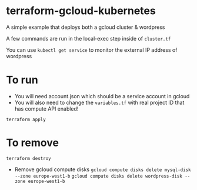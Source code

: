 
# terraform-gcloud-kubernetes

A simple example that deploys both a gcloud cluster & wordpress


A few commands are run in the local-exec step inside of `cluster.tf`

You can use `kubectl get service` to monitor the external IP address of wordpress



# To run

- You will need account.json which should be a service account in gcloud
- You will also need to change the `variables.tf` with real project ID that has compute API enabled!

`terraform apply`

# To remove

`terraform destroy`

- Remove gcloud compute disks
`gcloud compute disks delete mysql-disk --zone europe-west1-b`
`gcloud compute disks delete wordpress-disk --zone europe-west1-b`

